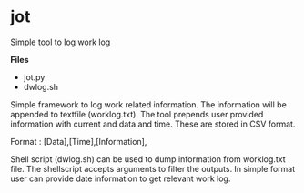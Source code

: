 # jot
Simple tool to log work log

__Files__
- jot.py 
- dwlog.sh

Simple framework to log work related information. The information will be appended to textfile (worklog.txt).
The tool prepends user provided information with current and data and time. These are stored in CSV format.

Format : [Data],[Time],[Information],

Shell script (dwlog.sh) can be used to dump information from worklog.txt file. The shellscript accepts arguments to filter the outputs. In simple format user can provide date information to get relevant work log.

